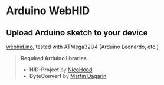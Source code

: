 # Arduino WebHID

## Upload Arduino sketch to your device

[webhid.ino](webhid.ino), tested with ATMega32U4 (Arduino Leonardo, etc.)

> **Required Arduino libraries**
>
> - **HID-Project** by [NicoHood](https://github.com/NicoHood/)
> - **ByteConvert** by [Martin Dagarin](https://github.com/SloCompTech/)
